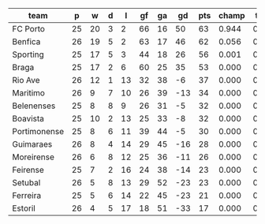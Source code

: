 |     team     | p  | w  | d | l  | gf | ga | gd  | pts | champ | top2  | top3  | top4  |  5-7  | bot4  | bot3  | bot2  |
|--------------|----|----|---|----|----|----|-----|-----|-------|-------|-------|-------|-------|-------|-------|-------|
| FC Porto     | 25 | 20 | 3 |  2 | 66 | 16 |  50 |  63 | 0.944 | 0.999 | 1.000 | 1.000 | 0.000 | 0.000 | 0.000 | 0.000|
| Benfica      | 26 | 19 | 5 |  2 | 63 | 17 |  46 |  62 | 0.056 | 0.954 | 0.999 | 1.000 | 0.000 | 0.000 | 0.000 | 0.000|
| Sporting     | 25 | 17 | 5 |  3 | 44 | 18 |  26 |  56 | 0.001 | 0.047 | 0.703 | 1.000 | 0.000 | 0.000 | 0.000 | 0.000|
| Braga        | 25 | 17 | 2 |  6 | 60 | 25 |  35 |  53 | 0.000 | 0.001 | 0.298 | 1.000 | 0.000 | 0.000 | 0.000 | 0.000|
| Rio Ave      | 26 | 12 | 1 | 13 | 32 | 38 |  -6 |  37 | 0.000 | 0.000 | 0.000 | 0.000 | 0.995 | 0.000 | 0.000 | 0.000|
| Maritimo     | 26 |  9 | 7 | 10 | 26 | 39 | -13 |  34 | 0.000 | 0.000 | 0.000 | 0.000 | 0.489 | 0.000 | 0.000 | 0.000|
| Belenenses   | 25 |  8 | 8 |  9 | 26 | 31 |  -5 |  32 | 0.000 | 0.000 | 0.000 | 0.000 | 0.597 | 0.000 | 0.000 | 0.000|
| Boavista     | 25 | 10 | 2 | 13 | 25 | 33 |  -8 |  32 | 0.000 | 0.000 | 0.000 | 0.000 | 0.570 | 0.000 | 0.000 | 0.000|
| Portimonense | 25 |  8 | 6 | 11 | 39 | 44 |  -5 |  30 | 0.000 | 0.000 | 0.000 | 0.000 | 0.348 | 0.000 | 0.000 | 0.000|
| Guimaraes    | 26 |  8 | 4 | 14 | 29 | 45 | -16 |  28 | 0.000 | 0.000 | 0.000 | 0.000 | 0.002 | 0.097 | 0.004 | 0.000|
| Moreirense   | 26 |  6 | 8 | 12 | 25 | 36 | -11 |  26 | 0.000 | 0.000 | 0.000 | 0.000 | 0.000 | 0.395 | 0.079 | 0.006|
| Feirense     | 25 |  7 | 2 | 16 | 24 | 38 | -14 |  23 | 0.000 | 0.000 | 0.000 | 0.000 | 0.000 | 0.700 | 0.397 | 0.128|
| Setubal      | 26 |  5 | 8 | 13 | 29 | 52 | -23 |  23 | 0.000 | 0.000 | 0.000 | 0.000 | 0.000 | 0.854 | 0.645 | 0.245|
| Ferreira     | 25 |  5 | 6 | 14 | 22 | 45 | -23 |  21 | 0.000 | 0.000 | 0.000 | 0.000 | 0.000 | 0.953 | 0.873 | 0.621|
| Estoril      | 26 |  4 | 5 | 17 | 18 | 51 | -33 |  17 | 0.000 | 0.000 | 0.000 | 0.000 | 0.000 | 1.000 | 1.000 | 1.000|
